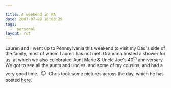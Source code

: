 ```yaml
---

title: A weekend in PA
date: 2007-07-09 16:03:29
tags:
  -  personal
layout: rut
---
```


Lauren and I went up to Pennsylvania this weekend to visit my Dad's side of the family, most of whom Lauren has not met.  Grandma hosted a shower for us, at which we also celebrated Aunt Marie &amp; Uncle Joe's 40<sup>th</sup> anniversary.  We got to see all the aunts and uncles, and some of my cousins, and had a very good time. <font size="+2">&#x263a;</font>  Chris took some pictures across the day, which he has posted [here](http://www.theschierers.net/gallery/v/Trips_Travel/2007/July+in+McKean/).

